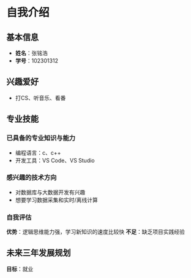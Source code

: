 # 自我介绍

## 基本信息
- **姓名**：张铭浩
- **学号**：102301312

## 兴趣爱好
- 打CS、听音乐、看番

## 专业技能

### 已具备的专业知识与能力
- 编程语言：c、c++
- 开发工具：VS Code、VS Studio

### 感兴趣的技术方向
- 对数据库与大数据开发有兴趣
- 想要学习数据采集和实时/离线计算

### 自我评估
**优势**：逻辑思维能力强，学习新知识的速度比较快
**不足**：缺乏项目实践经验

## 未来三年发展规划

**目标**：就业
